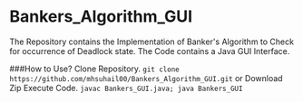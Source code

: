 # Bankers_Algorithm_GUI
The Repository contains the Implementation of Banker's Algorithm to Check for occurrence of Deadlock state. The Code contains a Java GUI Interface.

###How to Use?
  Clone Repository.
  ```git clone https://github.com/mhsuhail00/Bankers_Algorithm_GUI.git```
  or Download Zip
  Execute Code.
  ```javac Bankers_GUI.java; java Bankers_GUI```


